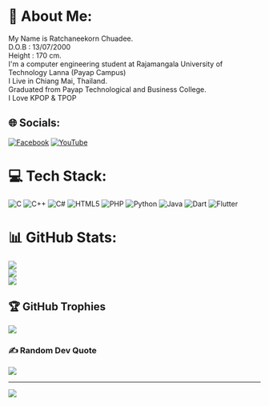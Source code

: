 # 💫 About Me:
My Name is Ratchaneekorn Chuadee.<br>D.O.B : 13/07/2000<br>Height : 170 cm.<br>I'm a computer engineering student at Rajamangala University of Technology Lanna (Payap Campus)<br>I Live in Chiang Mai, Thailand.<br>Graduated from Payap Technological and Business College.<br>I Love KPOP & TPOP


## 🌐 Socials:
[![Facebook](https://img.shields.io/badge/Facebook-%231877F2.svg?logo=Facebook&logoColor=white)](https://facebook.com/https://www.facebook.com/lookplarcnkcd/) 
[![YouTube](https://img.shields.io/badge/YouTube-%23FF0000.svg?logo=YouTube&logoColor=white)](https://www.youtube.com/@lookplarcnk)

# 💻 Tech Stack:
![C](https://img.shields.io/badge/c-%2300599C.svg?style=for-the-badge&logo=c&logoColor=white) ![C++](https://img.shields.io/badge/c++-%2300599C.svg?style=for-the-badge&logo=c%2B%2B&logoColor=white) ![C#](https://img.shields.io/badge/c%23-%23239120.svg?style=for-the-badge&logo=c-sharp&logoColor=white) ![HTML5](https://img.shields.io/badge/html5-%23E34F26.svg?style=for-the-badge&logo=html5&logoColor=white) ![PHP](https://img.shields.io/badge/php-%23777BB4.svg?style=for-the-badge&logo=php&logoColor=white) ![Python](https://img.shields.io/badge/python-3670A0?style=for-the-badge&logo=python&logoColor=ffdd54) ![Java](https://img.shields.io/badge/java-%23ED8B00.svg?style=for-the-badge&logo=java&logoColor=white)
![Dart](https://img.shields.io/badge/dart-blue.svg?style=for-the-badge&logo=dart&logoColor=white) ![Flutter](https://img.shields.io/badge/flutter-purple.svg?style=for-the-badge&logo=flutter&logoColor=white)

# 📊 GitHub Stats:
![](https://github-readme-stats.vercel.app/api?username=lookplarcnk&theme=chartreuse-dark&hide_border=false&include_all_commits=false&count_private=false)<br/>
![](https://github-readme-streak-stats.herokuapp.com/?user=lookplarcnk&theme=chartreuse-dark&hide_border=false)<br/>
![](https://github-readme-stats.vercel.app/api/top-langs/?username=lookplarcnk&theme=chartreuse-dark&hide_border=false&include_all_commits=false&count_private=false&layout=compact)

## 🏆 GitHub Trophies
![](https://github-profile-trophy.vercel.app/?username=lookplarcnk&theme=discord&no-frame=false&no-bg=false&margin-w=4)

### ✍️ Random Dev Quote
![](https://quotes-github-readme.vercel.app/api?type=horizontal&theme=radical)

---
[![](https://visitcount.itsvg.in/api?id=lookplarcnk&icon=0&color=0)](https://visitcount.itsvg.in)

<!-- Proudly created with GPRM ( https://gprm.itsvg.in ) -->
